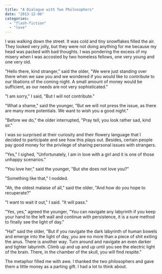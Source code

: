 ```yaml
---
title: "A Dialogue with Two Philosophers"
date: "2013-12-06"
categories: 
  - "flash-fiction"
  - "love"
---
```


I was walking down the street. It was cold and tiny snowflakes filled the air. They looked very jolly, but they were not doing anything for me because my head was packed with bad thoughts. I was pondering the excess of my misery when I was accosted by two homeless fellows, one very young and one very old.

"Hello there, kind stranger," said the older, "We were just standing over there when we saw you and we wondered if you would like to contribute to our libations of the coming night. A small amount of money would be sufficient, as our needs are not very sophisticated."

"I am sorry," I said, "But I will not contribute."

"What a shame," said the younger, "But we will not press the issue, as there are many more potentials. We want to wish you a good night."

"Before we do," the older interrupted, "Pray tell, you look rather sad, kind sir."

I was so surprised at their curiosity and their flowery language that I decided to participate and see how this plays out. Besides, certain people pay good money for the privilege of sharing personal issues with strangers.

"Yes," I sighed, "Unfortunately, I am in love with a girl and it is one of those unhappy scenarios."

"You love her," said the younger, "But she does not love you?"

"Something like that," I nodded.

"Ah, the oldest malaise of all," said the older, "And how do you hope to recuperate?"

"I want to wait it out," I said. "It will pass."

"Yes, yes," agreed the younger, "You can navigate any labyrinth if you keep your hand to the left wall and continue with persistence, it is a sure method to finally see the light of day."

"Ha!" said the older, "But if you navigate the dark labyrinth of human bowels and emerge into the light of day, you are no more than a piece of shit exiting the anus. There is another way. Turn around and navigate an even darker and tighter labyrinth. Climb up and up and up until you see the electric light of the brain. There, in the chamber of the skull, you will find respite."

The metaphor filled me with awe. I thanked the two philosophers and gave them a little money as a parting gift. I had a lot to think about.
